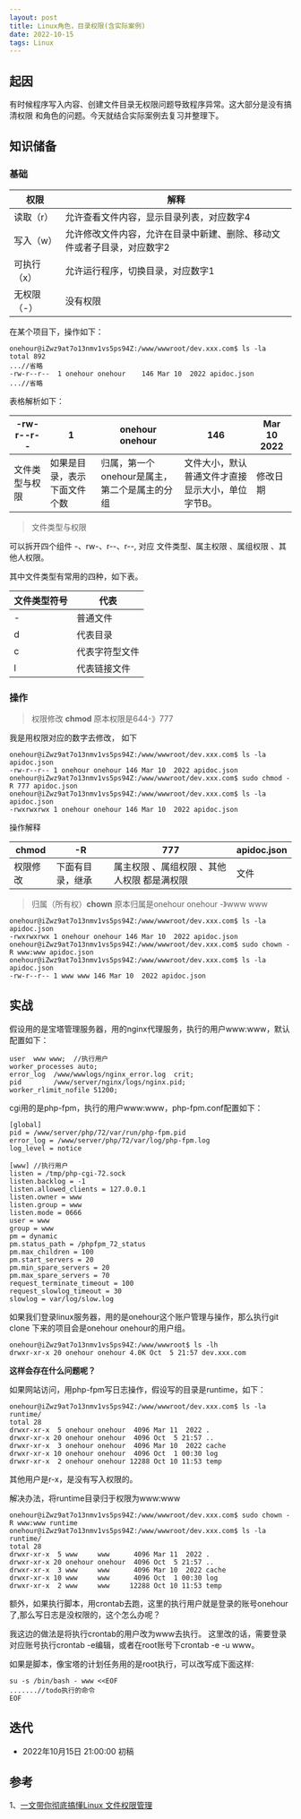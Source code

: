 ```yaml
---
layout: post 
title: Linux角色，目录权限(含实际案例)
date: 2022-10-15 
tags: Linux
---
```


## 起因

有时候程序写入内容、创建文件目录无权限问题导致程序异常。这大部分是没有搞清权限
和角色的问题。今天就结合实际案例去复习并整理下。

## 知识储备

### 基础

|权限| 解释|                       
|---|--------------------------------|
|读取（r）| 允许查看文件内容，显示目录列表，对应数字4|
|写入（w）| 允许修改文件内容，允许在目录中新建、删除、移动文件或者子目录，对应数字2|
|可执行（x）| 允许运行程序，切换目录，对应数字1|
|无权限（-）| 没有权限|


在某个项目下，操作如下：
```
onehour@iZwz9at7o13nmv1vs5ps94Z:/www/wwwroot/dev.xxx.com$ ls -la
total 892
...//省略
-rw-r--r--  1 onehour onehour    146 Mar 10  2022 apidoc.json
...//省略
```

表格解析如下：

|-rw-r--r-- |  1   |  onehour onehour  |  146     |  Mar 10  2022    |
|---|--------------------------------|---|---|---|
|文件类型与权限 | 如果是目录，表示下面文件个数 | 归属，第一个onehour是属主，第二个是属主的分组 | 文件大小，默认普通文件才直接显示大小，单位字节B。 | 修改日期|

> 文件类型与权限

可以拆开四个组件 -、rw-、r--、r--, 对应 文件类型、属主权限 、属组权限 、其他人权限。

其中文件类型有常用的四种，如下表。

|文件类型符号| 代表|                   
|---|--------------------------------|
|- |    普通文件|
|  d |    代表目录|
|  c | 代表字符型文件|
|  l | 代表链接文件|


### 操作

> 权限修改 **chmod** 原本权限是644-》777

我是用权限对应的数字去修改， 如下
```shell
onehour@iZwz9at7o13nmv1vs5ps94Z:/www/wwwroot/dev.xxx.com$ ls -la apidoc.json           
-rw-r--r-- 1 onehour onehour 146 Mar 10  2022 apidoc.json
onehour@iZwz9at7o13nmv1vs5ps94Z:/www/wwwroot/dev.xxx.com$ sudo chmod -R 777 apidoc.json
onehour@iZwz9at7o13nmv1vs5ps94Z:/www/wwwroot/dev.xxx.com$ ls -la apidoc.json 
-rwxrwxrwx 1 onehour onehour 146 Mar 10  2022 apidoc.json
```

操作解释

|chmod| -R   | 777 | apidoc.json |                         
|---|--------------------------------|---|----|
|权限修改| 下面有目录，继承 | 属主权限 、属组权限 、其他人权限 都是满权限 |  文件|


> 归属（所有权）**chown** 原本归属是onehour onehour -》www www

```shell
onehour@iZwz9at7o13nmv1vs5ps94Z:/www/wwwroot/dev.xxx.com$ ls -la apidoc.json 
-rwxrwxrwx 1 onehour onehour 146 Mar 10  2022 apidoc.json
onehour@iZwz9at7o13nmv1vs5ps94Z:/www/wwwroot/dev.xxx.com$ sudo chown -R www:www apidoc.json 
onehour@iZwz9at7o13nmv1vs5ps94Z:/www/wwwroot/dev.xxx.com$ ls -la apidoc.json 
-rw-r--r-- 1 www www 146 Mar 10  2022 apidoc.json

```

## 实战

假设用的是宝塔管理服务器，用的nginx代理服务，执行的用户www:www，默认配置如下：

```
user  www www;  //执行用户
worker_processes auto;
error_log  /www/wwwlogs/nginx_error.log  crit;
pid        /www/server/nginx/logs/nginx.pid;
worker_rlimit_nofile 51200;
```

cgi用的是php-fpm，执行的用户www:www，php-fpm.conf配置如下：
```
[global]
pid = /www/server/php/72/var/run/php-fpm.pid
error_log = /www/server/php/72/var/log/php-fpm.log
log_level = notice

[www] //执行用户
listen = /tmp/php-cgi-72.sock
listen.backlog = -1
listen.allowed_clients = 127.0.0.1
listen.owner = www
listen.group = www
listen.mode = 0666
user = www
group = www
pm = dynamic
pm.status_path = /phpfpm_72_status
pm.max_children = 100
pm.start_servers = 20
pm.min_spare_servers = 20
pm.max_spare_servers = 70
request_terminate_timeout = 100
request_slowlog_timeout = 30
slowlog = var/log/slow.log
```

如果我们登录linux服务器，用的是onehour这个账户管理与操作，那么执行git clone 下来的项目会是onehour onehour的用户组。
```
onehour@iZwz9at7o13nmv1vs5ps94Z:/www/wwwroot$ ls -lh 
drwxr-xr-x 20 onehour onehour 4.0K Oct  5 21:57 dev.xxx.com
```

**这样会存在什么问题呢？**

如果网站访问，用php-fpm写日志操作，假设写的目录是runtime，如下：
```
onehour@iZwz9at7o13nmv1vs5ps94Z:/www/wwwroot/dev.xxx.com$ ls -la runtime/
total 28
drwxr-xr-x  5 onehour onehour  4096 Mar 11  2022 .
drwxr-xr-x 20 onehour onehour  4096 Oct  5 21:57 ..
drwxr-xr-x  3 onehour onehour  4096 Mar 10  2022 cache
drwxr-xr-x 10 onehour onehour  4096 Oct  1 00:30 log
drwxr-xr-x  2 onehour onehour 12288 Oct 10 11:53 temp
```

其他用户是r-x，是没有写入权限的。

解决办法，将runtime目录归于权限为www:www
```
onehour@iZwz9at7o13nmv1vs5ps94Z:/www/wwwroot/dev.xxx.com$ sudo chown -R www:www runtime
onehour@iZwz9at7o13nmv1vs5ps94Z:/www/wwwroot/dev.xxx.com$ ls -la runtime/              
total 28
drwxr-xr-x  5 www     www      4096 Mar 11  2022 .
drwxr-xr-x 20 onehour onehour  4096 Oct  5 21:57 ..
drwxr-xr-x  3 www     www      4096 Mar 10  2022 cache
drwxr-xr-x 10 www     www      4096 Oct  1 00:30 log
drwxr-xr-x  2 www     www     12288 Oct 10 11:53 temp
```

额外，如果执行脚本，用crontab去跑，这里的执行用户就是登录的账号onehour了,那么写日志是没权限的，这个怎么办呢？

我这边的做法是将执行crontab的用户改为www去执行。
这里改的话，需要登录对应账号执行crontab -e编辑，或者在root账号下crontab -e -u www。

如果是脚本，像宝塔的计划任务用的是root执行，可以改写成下面这样:
```
su -s /bin/bash - www <<EOF
.......//todo执行的命令
EOF
```

## 迭代

* 2022年10月15日 21:00:00 初稿

## 参考

1、[一文带你彻底搞懂Linux 文件权限管理](https://segmentfault.com/a/1190000039202476)
